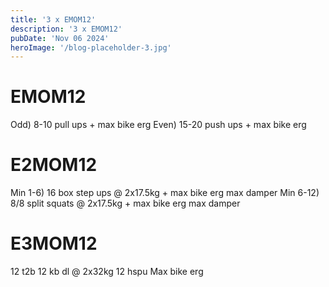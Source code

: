 ```yaml
---
title: '3 x EMOM12'
description: '3 x EMOM12'
pubDate: 'Nov 06 2024'
heroImage: '/blog-placeholder-3.jpg'
---
```

# EMOM12
Odd) 8-10 pull ups + max bike erg
Even) 15-20 push ups + max bike erg

# E2MOM12 
Min 1-6)  16 box step ups @ 2x17.5kg + max bike erg max damper 
Min 6-12) 8/8 split squats @ 2x17.5kg + max bike erg max damper 

# E3MOM12 
12 t2b
12 kb dl @ 2x32kg
12 hspu
Max bike erg

